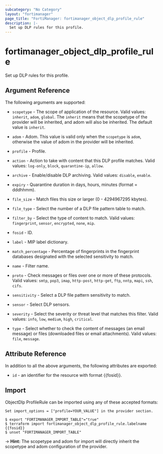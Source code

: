 ```yaml
---
subcategory: "No Category"
layout: "fortimanager"
page_title: "FortiManager: fortimanager_object_dlp_profile_rule"
description: |-
  Set up DLP rules for this profile.
---
```


# fortimanager_object_dlp_profile_rule
Set up DLP rules for this profile.

## Argument Reference


The following arguments are supported:

* `scopetype` - The scope of application of the resource. Valid values: `inherit`, `adom`, `global`. The `inherit` means that the scopetype of the provider will be inherited, and adom will also be inherited. The default value is `inherit`.
* `adom` - Adom. This value is valid only when the `scopetype` is `adom`, otherwise the value of adom in the provider will be inherited.
* `profile` - Profile.

* `action` - Action to take with content that this DLP profile matches. Valid values: `log-only`, `block`, `quarantine-ip`, `allow`.

* `archive` - Enable/disable DLP archiving. Valid values: `disable`, `enable`.

* `expiry` - Quarantine duration in days, hours, minutes (format = dddhhmm).
* `file_size` - Match files this size or larger (0 - 4294967295 kbytes).
* `file_type` - Select the number of a DLP file pattern table to match.
* `filter_by` - Select the type of content to match. Valid values: `fingerprint`, `sensor`, `encrypted`, `none`, `mip`.

* `fosid` - ID.
* `label` - MIP label dictionary.
* `match_percentage` - Percentage of fingerprints in the fingerprint databases designated with the selected sensitivity to match.
* `name` - Filter name.
* `proto` - Check messages or files over one or more of these protocols. Valid values: `smtp`, `pop3`, `imap`, `http-post`, `http-get`, `ftp`, `nntp`, `mapi`, `ssh`, `cifs`.

* `sensitivity` - Select a DLP file pattern sensitivity to match.
* `sensor` - Select DLP sensors.
* `severity` - Select the severity or threat level that matches this filter. Valid values: `info`, `low`, `medium`, `high`, `critical`.

* `type` - Select whether to check the content of messages (an email message) or files (downloaded files or email attachments). Valid values: `file`, `message`.



## Attribute Reference

In addition to all the above arguments, the following attributes are exported:
* `id` - an identifier for the resource with format {{fosid}}.

## Import

ObjectDlp ProfileRule can be imported using any of these accepted formats:
```
Set import_options = ["profile=YOUR_VALUE"] in the provider section.

$ export "FORTIMANAGER_IMPORT_TABLE"="true"
$ terraform import fortimanager_object_dlp_profile_rule.labelname {{fosid}}
$ unset "FORTIMANAGER_IMPORT_TABLE"
```
-> **Hint:** The scopetype and adom for import will directly inherit the scopetype and adom configuration of the provider.
